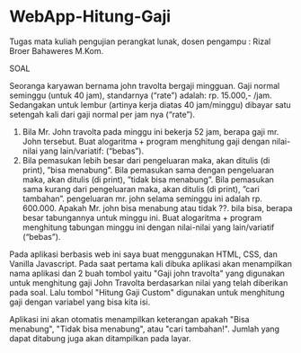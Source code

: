 # WebApp-Hitung-Gaji
Tugas mata kuliah pengujian perangkat lunak, dosen pengampu : Rizal Broer Bahaweres M.Kom.

SOAL

Seoranga karyawan bernama john travolta bergaji mingguan. Gaji normal seminggu (untuk 40 jam), standarnya (“rate”) adalah: rp. 15.000,- /jam. Sedangakan untuk lembur (artinya kerja diatas 40 jam/minggu) dibayar satu setengah kali dari gaji normal per jam nya (“rate”).

1) Bila Mr. John travolta pada minggu ini bekerja 52 jam, berapa gaji mr. John tersebut. Buat alogaritma + program menghitung gaji dengan nilai-nilai yang lain/variatif: (“bebas”).
2) Bila pemasukan lebih besar dari pengeluaran maka, akan ditulis (di print), ”bisa menabung”. Bila pemasukan sama dengan pengeluaran maka, akan ditulis (di print), ”tidak bisa menabung”. Bila pemasukan sama kurang dari pengeluaran maka, akan ditulis (di print), ”cari tambahan”.
pengeluaran mr. john selama seminggu ini adalah rp. 600.000. Apakah Mr. john bisa menabung atau tidak ??. bila bisa, berapa besar tabungannya untuk minggu ini. Buat alogaritma + program menghitung tabungan minggu ini dengan nilai-nilai yang lain/variatif (“bebas”).


Pada aplikasi berbasis web ini saya buat menggunakan HTML, CSS, dan Vanilla Javascript. Pada saat pertama kali dibuka aplikasi akan menampilkan nama aplikasi dan 2 buah tombol yaitu "Gaji john travolta" yang digunakan untuk menghitung gaji John Travolta berdasarkan nilai yang telah diberikan pada soal. Lalu tombol "Hitung Gaji Custom" digunakan untuk menghitung gaji dengan variabel yang bisa kita isi.

Aplikasi ini akan otomatis menampilkan keterangan apakah "Bisa menabung", "Tidak bisa menabung", atau "cari tambahan!". Jumlah yang dapat ditabung juga akan ditampilkan pada layar.
